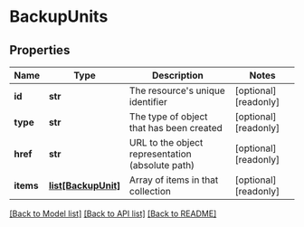 # BackupUnits

## Properties
Name | Type | Description | Notes
------------ | ------------- | ------------- | -------------
**id** | **str** | The resource&#39;s unique identifier | [optional] [readonly] 
**type** | **str** | The type of object that has been created | [optional] [readonly] 
**href** | **str** | URL to the object representation (absolute path) | [optional] [readonly] 
**items** | [**list[BackupUnit]**](BackupUnit.md) | Array of items in that collection | [optional] [readonly] 

[[Back to Model list]](../README.md#documentation-for-models) [[Back to API list]](../README.md#documentation-for-api-endpoints) [[Back to README]](../README.md)


